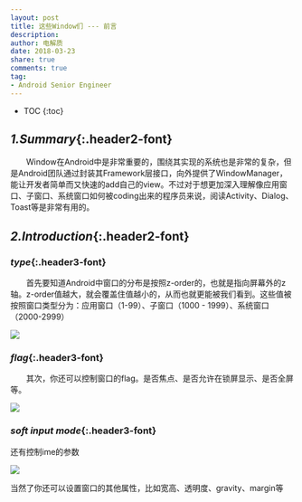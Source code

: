 ```yaml
---
layout: post
title: 这些Window们 --- 前言
description: 
author: 电解质
date: 2018-03-23
share: true
comments: true
tag:
- Android Senior Engineer
---
```

* TOC
{:toc}
## *1.Summary*{:.header2-font}
&emsp;&emsp;Window在Android中是非常重要的，围绕其实现的系统也是非常的复杂，但是Android团队通过封装其Framework层接口，向外提供了WindowManager，能让开发者简单而又快速的add自己的view。不过对于想更加深入理解像应用窗口、子窗口、系统窗口如何被coding出来的程序员来说，阅读Activity、Dialog、Toast等是非常有用的。

## *2.Introduction*{:.header2-font}


### *type*{:.header3-font}

&emsp;&emsp;首先要知道Android中窗口的分布是按照z-order的，也就是指向屏幕外的z轴。z-order值越大，就会覆盖住值越小的，从而也就更能被我们看到。这些值被按照窗口类型分为：应用窗口（1-99）、子窗口（1000 - 1999）、系统窗口（2000-2999）

<!-- ![]({{site.asseturl}}/2018-03-23/2018-03-23-Window-Zorder.png) -->
![]({{site.asseturl}}/2018-03-23/2018-03-23-Window-types.png)
<!-- 
|应用窗口 | 子窗口 |系统窗口|
|---|---|----|
|TYPE_BASE_APPLICATION|TYPE_APPLICATION_PANEL |TYPE_STATUS_BAR|
|TYPE_APPLICATION|TYPE_APPLICATION_MEDIA |TYPE_SEARCH_BAR|
|TYPE_APPLICATION_STARTING|TYPE_APPLICATION_SUB_PANEL|TYPE_PHONE|
|TYPE_DRAWN_APPLICATION|TYPE_APPLICATION_ATTACHED_DIALOG|TYPE_SYSTEM_ALERT|
      | |TYPE_APPLICATION_MEDIA_OVERLAY  |TYPE_KEYGUARD |
       | |TYPE_APPLICATION_ABOVE_SUB_PANEL |TYPE_TOAST|
       |                             ||TYPE_SYSTEM_OVERLAY|
       |                          ||TYPE_PRIORITY_PHONE|
       |                             ||TYPE_SYSTEM_DIALOG|
       |                            ||TYPE_KEYGUARD_DIALOG|
       |                             ||TYPE_SYSTEM_ERROR|
       |                             ||TYPE_INPUT_METHOD|
       |                             || TYPE_INPUT_METHOD_DIALOG|
       |                             ||TYPE_WALLPAPER|
       |                             ||TYPE_STATUS_BAR_PANEL|
       |                             ||TYPE_SECURE_SYSTEM_OVERLAY|
       |                             ||TYPE_DRAG|
       |                             ||TYPE_STATUS_BAR_SUB_PANEL|
       |                             ||TYPE_POINTER|
       |                             ||TYPE_NAVIGATION_BAR|
       |                             ||TYPE_VOLUME_OVERLAY|
       |                             ||TYPE_BOOT_PROGRESS|
       |                             ||TYPE_INPUT_CONSUMER|
       |                             ||TYPE_DREAM|
       |                             ||TYPE_NAVIGATION_BAR_PANEL|
       |                             ||TYPE_DISPLAY_OVERLAY|
       |                             ||TYPE_MAGNIFICATION_OVERLAY|
       |                             ||TYPE_PRIVATE_PRESENTATION|
       |                             ||TYPE_VOICE_INTERACTION|
       |                             ||TYPE_ACCESSIBILITY_OVERLAY|
       |                             ||TYPE_VOICE_INTERACTION_STARTING|
       |                             ||TYPE_DOCK_DIVIDER|
       |                             ||TYPE_QS_DIALOG|
       |                             ||TYPE_SCREENSHOT|
       |                             ||TYPE_PRESENTATION|
       |                             ||TYPE_APPLICATION_OVERLAY|
{:.inner-borders} -->


### *flag*{:.header3-font}
&emsp;&emsp;其次，你还可以控制窗口的flag。是否焦点、是否允许在锁屏显示、是否全屏等。

![]({{site.asseturl}}/2018-03-23/2018-03-23-Window-flags.png)


### *soft input mode*{:.header3-font}
还有控制ime的参数

![]({{site.asseturl}}/2018-03-23/2018-03-23-Window-softinput.png)


当然了你还可以设置窗口的其他属性，比如宽高、透明度、gravity、margin等
